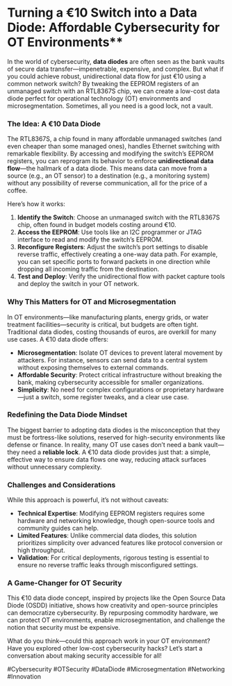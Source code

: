# Turning a €10 Switch into a Data Diode: Affordable Cybersecurity for OT Environments**

In the world of cybersecurity, **data diodes** are often seen as the bank vaults of secure data transfer—impenetrable, expensive, and complex. But what if you could achieve robust, unidirectional data flow for just €10 using a common network switch? By tweaking the EEPROM registers of an unmanaged switch with an RTL8367S chip, we can create a low-cost data diode perfect for operational technology (OT) environments and microsegmentation. Sometimes, all you need is a good lock, not a vault.

### The Idea: A €10 Data Diode
The RTL8367S, a chip found in many affordable unmanaged switches (and even cheaper than some managed ones), handles Ethernet switching with remarkable flexibility. By accessing and modifying the switch’s EEPROM registers, you can reprogram its behavior to enforce **unidirectional data flow**—the hallmark of a data diode. This means data can move from a source (e.g., an OT sensor) to a destination (e.g., a monitoring system) without any possibility of reverse communication, all for the price of a coffee.

Here’s how it works:
1. **Identify the Switch**: Choose an unmanaged switch with the RTL8367S chip, often found in budget models costing around €10.
2. **Access the EEPROM**: Use tools like an I2C programmer or JTAG interface to read and modify the switch’s EEPROM.
3. **Reconfigure Registers**: Adjust the switch’s port settings to disable reverse traffic, effectively creating a one-way data path. For example, you can set specific ports to forward packets in one direction while dropping all incoming traffic from the destination.
4. **Test and Deploy**: Verify the unidirectional flow with packet capture tools and deploy the switch in your OT network.

### Why This Matters for OT and Microsegmentation
In OT environments—like manufacturing plants, energy grids, or water treatment facilities—security is critical, but budgets are often tight. Traditional data diodes, costing thousands of euros, are overkill for many use cases. A €10 data diode offers:
- **Microsegmentation**: Isolate OT devices to prevent lateral movement by attackers. For instance, sensors can send data to a central system without exposing themselves to external commands.
- **Affordable Security**: Protect critical infrastructure without breaking the bank, making cybersecurity accessible for smaller organizations.
- **Simplicity**: No need for complex configurations or proprietary hardware—just a switch, some register tweaks, and a clear use case.

### Redefining the Data Diode Mindset
The biggest barrier to adopting data diodes is the misconception that they must be fortress-like solutions, reserved for high-security environments like defense or finance. In reality, many OT use cases don’t need a bank vault—they need a **reliable lock**. A €10 data diode provides just that: a simple, effective way to ensure data flows one way, reducing attack surfaces without unnecessary complexity.

### Challenges and Considerations
While this approach is powerful, it’s not without caveats:
- **Technical Expertise**: Modifying EEPROM registers requires some hardware and networking knowledge, though open-source tools and community guides can help.
- **Limited Features**: Unlike commercial data diodes, this solution prioritizes simplicity over advanced features like protocol conversion or high throughput.
- **Validation**: For critical deployments, rigorous testing is essential to ensure no reverse traffic leaks through misconfigured settings.

### A Game-Changer for OT Security
This €10 data diode concept, inspired by projects like the Open Source Data Diode (OSDD) initiative, shows how creativity and open-source principles can democratize cybersecurity. By repurposing commodity hardware, we can protect OT environments, enable microsegmentation, and challenge the notion that security must be expensive.

What do you think—could this approach work in your OT environment? Have you explored other low-cost cybersecurity hacks? Let’s start a conversation about making security accessible for all!

#Cybersecurity #OTSecurity #DataDiode #Microsegmentation #Networking #Innovation